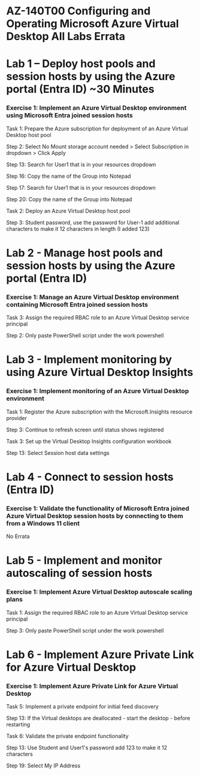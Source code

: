 # AZ-140T00 Configuring and Operating Microsoft Azure Virtual Desktop All Labs Errata

# Lab 1 – Deploy host pools and session hosts by using the Azure portal (Entra ID) ~30 Minutes

### Exercise 1: Implement an Azure Virtual Desktop environment using Microsoft Entra joined session hosts

Task 1: Prepare the Azure subscription for deployment of an Azure Virtual Desktop host pool <br>

Step 2: Select  No Mount storage account needed > Select Subscription in dropdown > Click Apply <br>

Step 13: Search for User1 that is in your resources dropdown <br>

Step 16: Copy the name of the Group into Notepad <br>

Step 17: Search for User1 that is in your resources dropdown <br>

Step 20: Copy the name of the Group into Notepad <br>

Task 2: Deploy an Azure Virtual Desktop host pool <br>

Step 3: Student password, use the password for User-1 add additional characters to make it 12 characters in length (I added 123) <br>

# Lab 2 - Manage host pools and session hosts by using the Azure portal (Entra ID)

### Exercise 1: Manage an Azure Virtual Desktop environment containing Microsoft Entra joined session hosts

Task 3: Assign the required RBAC role to an Azure Virtual Desktop service principal <br>

Step 2: Only paste PowerShell script under the work powershell <br>

# Lab 3 - Implement monitoring by using Azure Virtual Desktop Insights

### Exercise 1: Implement monitoring of an Azure Virtual Desktop environment

Task 1: Register the Azure subscription with the Microsoft.Insights resource provider <br>

Step 3: Continue to refresh screen until status shows registered <br>

Task 3: Set up the Virtual Desktop Insights configuration workbook <br>

Step 13: Select Session host data settings <br>

# Lab 4 - Connect to session hosts (Entra ID)

### Exercise 1: Validate the functionality of Microsoft Entra joined Azure Virtual Desktop session hosts by connecting to them from a Windows 11 client

No Errata <br>

# Lab 5 - Implement and monitor autoscaling of session hosts

### Exercise 1: Implement Azure Virtual Desktop autoscale scaling plans

Task 1: Assign the required RBAC role to an Azure Virtual Desktop service principal

Step 3: Only paste PowerShell script under the work powershell <br>

# Lab 6 - Implement Azure Private Link for Azure Virtual Desktop

### Exercise 1: Implement Azure Private Link for Azure Virtual Desktop

Task 5: Implement a private endpoint for initial feed discovery

Step 13: If the Virtual desktops are deallocated - start the desktop - before restarting

Task 6: Validate the private endpoint functionality

Step 13: Use Student and User1's password add 123 to make it 12 characters

Step 19: Select My IP Address

